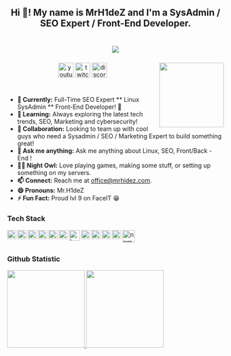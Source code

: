 <h2 align="center">Hi 👋! My name is MrH1deZ and I'm a  SysAdmin / SEO Expert / Front-End Developer.</h2>

###

<br clear="both">
<div align="center">
  <img src="https://profile-counter.glitch.me/MrH1deZ/count.svg?"  />
</div>

###

###

<img align="right" height="150" src="https://static.displate.com/280x392/displate/2014-09-09/a7bb3a27aa56fd0b6b1c23a9293b2db7.jpg"  />

###

<div align="center">
  <a href="https://www.youtube.com/@mr.h1dez" target="_blank"><img src="https://img.shields.io/static/v1?message=Youtube&logo=youtube&label=&color=FF0000&logoColor=white&labelColor=&style=for-the-badge" height="35" alt="youtube logo"  /></a>
  <a href="https://www.twitch.tv/mrh1dez" target="_blank"><img src="https://img.shields.io/static/v1?message=Twitch&logo=twitch&label=&color=9146FF&logoColor=white&labelColor=&style=for-the-badge" height="35" alt="twitch logo"  /></a>
  <a href="https://discord.gg/bMVvFn6ssH" target="_blank"><img src="https://img.shields.io/static/v1?message=Discord&logo=discord&label=&color=7289DA&logoColor=white&labelColor=&style=for-the-badge" height="35" alt="discord logo"  /></a>
</div>

###

#

- **🔭 Currently:** Full-Time SEO Expert ** Linux SysAdmin ** Front-End Developer! 🚀
- **🌱 Learning:**  Always exploring the latest tech trends, SEO, Marketing and cybersecurity!
- **👯 Collaboration:** Looking to team up with cool guys who need a Sysadmin / SEO / Marketing Expert to build something great!
- **💬 Ask me anything:** Ask me anything about Linux, SEO, Front/Back - End !
- **🕵️‍♂️ Night Owl:** Love playing games, making some stuff, or setting up something on my servers.
- **📫 Connect:** Reach me at [office@mrhidez.com](mailto:office@mrhidez.com).
- **😄 Pronouns:** Mr.H1deZ
- **⚡ Fun Fact:** Proud lvl 9 on FaceIT 😁

### Tech Stack

<a href="#"><img align="left" alt="html" title="html" width="21px" src="https://cdn.jsdelivr.net/gh/devicons/devicon/icons/html5/html5-original.svg" /></a>
<a href="#"><img align="left" alt="css" title="css" width="21px" src="https://cdn.jsdelivr.net/gh/devicons/devicon/icons/css3/css3-original.svg" /></a>
<a href="#"><img align="left" alt="bootstrap" title="bootstrap" width="21px" src="https://cdn.worldvectorlogo.com/logos/bootstrap-icon.svg" /></a>
<a href="#"><img align="left" alt="python" title="python" width="21px" src="https://cdn.worldvectorlogo.com/logos/python-5.svg" /></a>
<a href="#"><img align="left" alt="linux" title="linux" width="21px" src="https://cdn.worldvectorlogo.com/logos/linux-tux.svg" /></a>
<a href="#"><img align="left" alt="git bash" title="git bash" width="21px" src="https://cdn.worldvectorlogo.com/logos/git-bash.svg" /></a>
<a href="#"><img align="left" alt="bash" title="bash" width="25px" src="https://github.com/user-attachments/assets/c63d801e-6268-4ffb-a68f-05a0975300f1" /></a>
<a href="laravel.com"><img align="left" alt="laravel" title="laravel" width="21px" src="https://cdn.worldvectorlogo.com/logos/laravel-2.svg" /></a>
<a href="php.net"><img align="left" alt="php" title="php" width="21px" src="https://cdn.jsdelivr.net/gh/devicons/devicon/icons/php/php-original.svg" /></a>
<a href="#"><img align="left" alt="mysql" title="mysql" width="21px" src="https://github.com/user-attachments/assets/de080acd-91dc-4687-b905-92087eece723" /></a>
<a href="#"><img align="left" alt="Laravel" title="Laravel" width="21px" src="https://upload.wikimedia.org/wikipedia/commons/9/99/Unofficial_JavaScript_logo_2.svg" /></a>
<a href="#"><img align="left" alt="npm" title="npm" width="29px" src="https://cdn.worldvectorlogo.com/logos/npm.svg" /></a>
<br>
<br>
  
### Github Statistic
<p align="left">
<a href="https://github.com/MrH1deZ">
  <img height="180em" src="https://github-readme-stats-eight-theta.vercel.app/api?username=MrH1deZ&show_icons=true&theme=algolia&include_all_commits=true&count_private=true"/>
  <img height="180em" src="https://github-readme-stats-eight-theta.vercel.app/api/top-langs/?username=MrH1deZ&layout=compact&langs_count=8&theme=algolia"/>
</a>
</p>


